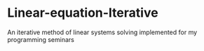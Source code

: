 # Linear-equation-Iterative
An iterative method of linear systems solving implemented for my programming seminars

